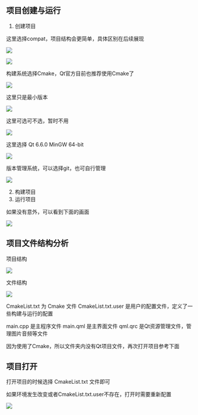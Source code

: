 ## 项目创建与运行

1. 创建项目

这里选择compat，项目结构会更简单，具体区别在后续展现

![](./image/1.png)

![](./image/2.png)

构建系统选择Cmake，Qt官方目前也推荐使用Cmake了

![](./image/3.png)

这里只是最小版本

![](./image/4.png)

这里可选可不选，暂时不用

![](./image/5.png)

这里选择 Qt 6.6.0 MinGW 64-bit

![](./image/6.png)

版本管理系统，可以选择git，也可自行管理

![](./image/7.png)

2. 构建项目
3. 运行项目

如果没有意外，可以看到下面的画面

![](./image/8.png)

## 项目文件结构分析

项目结构

![](./image/9.png)

文件结构

![](./image/10.png)

CmakeList.txt 为 Cmake 文件
CmakeList.txt.user 是用户的配置文件，定义了一些构建与运行的配置

main.cpp 是主程序文件
main.qml 是主界面文件
qml.qrc 是Qt资源管理文件，管理图片音频等文件

因为使用了Cmake，所以文件夹内没有Qt项目文件，再次打开项目参考下面

## 项目打开

打开项目的时候选择 CmakeList.txt 文件即可

如果环境发生改变或者CmakeList.txt.user不存在，打开时需要重新配置

![](./image/11.png)
